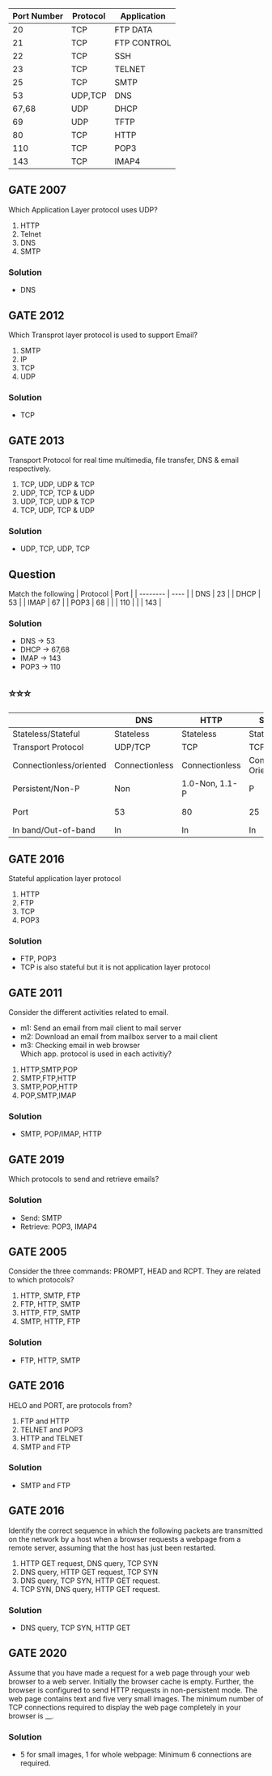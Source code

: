| Port Number | Protocol | Application |
| ----------- | -------- | ----------- |
| 20 | TCP | FTP DATA |
| 21 | TCP | FTP CONTROL |
| 22 | TCP | SSH |
| 23 | TCP | TELNET |
| 25 | TCP | SMTP |
| 53 | UDP,TCP | DNS |
| 67,68 | UDP | DHCP |
| 69 | UDP | TFTP |
| 80 | TCP | HTTP |
| 110 | TCP | POP3 |
| 143 | TCP | IMAP4 |

## GATE 2007
Which Application Layer protocol uses UDP?
1. HTTP
2. Telnet
3. DNS
4. SMTP

### Solution
- DNS

## GATE 2012
Which Transprot layer protocol is used to support Email?
1. SMTP
2. IP
3. TCP
4. UDP

### Solution
- TCP

## GATE 2013
Transport Protocol for real time multimedia, file transfer, DNS & email respectively.
1. TCP, UDP, UDP & TCP
2. UDP, TCP, TCP & UDP
3. UDP, TCP, UDP & TCP
4. TCP, UDP, TCP & UDP

### Solution
- UDP, TCP, UDP, TCP

## Question
Match the following
| Protocol | Port |
| -------- | ---- |
| DNS | 23 |
| DHCP | 53 |
| IMAP | 67 |
| POP3 | 68 |
|    | 110 |
|    | 143 | 

### Solution
- DNS -> 53
- DHCP -> 67,68
- IMAP -> 143
- POP3 -> 110

## ⭐⭐⭐
| | DNS | HTTP | SMTP | POP | FTP | IMAP |
|-| --- | ---- | ---- | --- | --- | ---- |
| Stateless/Stateful | Stateless | Stateless | Stateful | Stateful | Stateful | Stateful |
| Transport Protocol | UDP/TCP | TCP | TCP | TCP | TCP | TCP |
| Connectionless/oriented | Connectionless | Connectionless | Connection Oriented | Connection Oriented | Connection Oriented | Connection Oriented |
| Persistent/Non-P | Non | 1.0-Non, 1.1-P | P | P | Control-P, Data-Non | P |
| Port | 53 | 80 | 25 | 110 | 20-data. 21-control | 143 |
| In band/Out-of-band | In | In | In | In | Out | In |

## GATE 2016
Stateful application layer protocol
1. HTTP
2. FTP
3. TCP
4. POP3

### Solution
- FTP, POP3
- TCP is also stateful but it is not application layer protocol

## GATE 2011
Consider the different activities related to email.
- m1: Send an email from mail client to mail server
- m2: Download an email from mailbox server to a mail client
- m3: Checking email in web browser  
Which app. protocol is used in each activitiy?
1. HTTP,SMTP,POP
2. SMTP,FTP,HTTP
3. SMTP,POP,HTTP
4. POP,SMTP,IMAP

### Solution
- SMTP, POP/IMAP, HTTP

## GATE 2019
Which protocols to send and retrieve emails?

### Solution
- Send: SMTP
- Retrieve: POP3, IMAP4

## GATE 2005
Consider the three commands: PROMPT, HEAD and RCPT. They are related to which protocols?
1. HTTP, SMTP, FTP
2. FTP, HTTP, SMTP
3. HTTP, FTP, SMTP
4. SMTP, HTTP, FTP

### Solution
- FTP, HTTP, SMTP

## GATE 2016
HELO and PORT, are protocols from?
1. FTP and HTTP
2. TELNET and POP3
3. HTTP and TELNET
4. SMTP and FTP

### Solution
- SMTP and FTP

## GATE 2016
Identify the correct sequence in which the following packets are transmitted on the network by a host when a browser requests a webpage from a remote server, assuming that the host has just been restarted.
1. HTTP GET request, DNS query, TCP SYN
2. DNS query, HTTP GET request, TCP SYN
3. DNS query, TCP SYN, HTTP GET request.
4. TCP SYN, DNS query, HTTP GET request.

### Solution
- DNS query, TCP SYN, HTTP GET

## GATE 2020
Assume that you have made a request for a web page through your web browser to a web server. Initially the browser cache is empty. Further, the browser is configured to send HTTP requests in non-persistent mode. The web page contains text and five very small images. The minimum number of TCP connections required to display the web page completely in your browser is __.

### Solution
- 5 for small images, 1 for whole webpage: Minimum 6 connections are required.